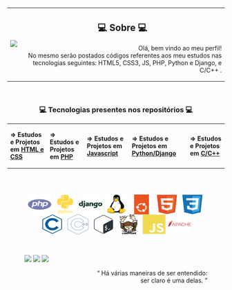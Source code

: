 <head>
<meta charset="UTF-8">
</head>
<body class="corpo-readme">
    <section class="uno">
        <table>
            <tr>
                <td align='left'>
                    <img src="https://github-readme-stats.vercel.app/api?username=PedroDaCos&show_icons=true&title_color=783c00&text_color=af552e&icon_color=783c00&bg_color=f8efd4&cache_seconds=2300">
                </td>
                <td align='right'>
                    <h1 align="center">💻 Sobre 💻</h1>
            <p>Olá, bem vindo ao meu perfil! <br> No mesmo serão postados códigos referentes aos meu estudos nas <br> tecnologias seguintes: HTML5, CSS3, JS, PHP, Python e Django, e C/C++ .</p>
                </td>
            </tr>
        </table>
    <br>
    <section class="dois">
        <table>
        <tr>
             <h1 align="center"><b>💻 Tecnologias presentes nos repositórios 💻</b></h1>
        <td>
            <p><b>=> Estudos e Projetos em <a href=""> HTML e CSS</a><b></p>
        </td>
         <td>
            <p><b>=> Estudos e Projetos em <a href=""> PHP</a><b></p>
        </td>
         <td>
            <p><b>=> Estudos e Projetos em <a href=""> Javascript</a><b></p>
        </td>
         <td>
             <p><b>=> Estudos e Projetos em <a href=""> Python/Django</a><b></p>
        </td>
         <td>
            <p><b>=> Estudos e Projetos em <a href=""> C/C++</a><b></p>
        </td>
        </tr>
            </table>
    </section>
    <br>
    <section class="tres">
        <div class="imagens">
                <figure>
            <h2 align="center">
                <img align="center" alt="sudoPedro-PHP" height="46" width="54" src="https://raw.githubusercontent.com/devicons/devicon/master/icons/php/php-plain.svg"/>
                <img align="center" alt="sudoPedro-Python" height="46" width="54" src="https://raw.githubusercontent.com/devicons/devicon/master/icons/python/python-plain-wordmark.svg">
                <img align="center" alt="sudoPedro-Django" height="46" width="54" src="https://raw.githubusercontent.com/devicons/devicon/master/icons/django/django-plain-wordmark.svg">
                <img align="center" alt="sudoPedro-linux" height="46" width="54" src="https://raw.githubusercontent.com/devicons/devicon/master/icons/linux/linux-original.svg">
                <img align="center" alt="sudoPedro-Ubuntu" height="46" width="54" src="https://raw.githubusercontent.com/devicons/devicon/master/icons/ubuntu/ubuntu-plain.svg"/>
                <img align="center" alt="sudoPedro-HTML" height="46" width="54" src="https://raw.githubusercontent.com/devicons/devicon/master/icons/html5/html5-original.svg">
                <img align="center" alt="sudoPedro-CSS" height="46" width="54" src="https://raw.githubusercontent.com/devicons/devicon/master/icons/css3/css3-original.svg">
                <img align="center" alt="sudoPedro-C" height="46" width="54" src="https://raw.githubusercontent.com/devicons/devicon/master/icons/c/c-line.svg"/>
                <img align="center" alt="sudoPedro-C++" height="46" width="54" src="https://raw.githubusercontent.com/devicons/devicon/master/icons/cplusplus/cplusplus-line.svg"/>
                <img align="center" alt="sudoPedro-BASH" height="46" width="54" src="https://raw.githubusercontent.com/devicons/devicon/master/icons/bash/bash-plain.svg"/>
                <img align="center" alt="sudoPedro-COMPOSER" height="46" width="54" src="https://raw.githubusercontent.com/devicons/devicon/master/icons/composer/composer-original.svg"/>
                <img align="center" alt="sudoPedro-JS" height="46" width="54" src="https://raw.githubusercontent.com/devicons/devicon/master/icons/javascript/javascript-plain.svg">
                <img align="center" alt="sudoPedro-Apache" height="46" width="54" src="https://raw.githubusercontent.com/devicons/devicon/master/icons/apache/apache-original-wordmark.svg">
            </h2>
            </figure>
        </div>
        <br>
        <footer>
            <figure>
            <a href="tel:21971292477" target="_blank"><img src="https://img.shields.io/badge/WhatsApp-25D366?style=for-the-badge&logo=whatsapp&logoColor=black" target="_blank"></a>
            <a href="mailto:2003arthurdacosta8@gmail.com" target="_blank"><img src="https://img.shields.io/badge/Gmail-D14836?style=for-the-badge&logo=gmail&logoColor=white" target="_blank"></a>
            <a href="https://www.linkedin.com/in/pedro-arthur-5518721a5" target="_blank"><img src="https://img.shields.io/badge/LinkedIn-0077B5?style=for-the-badge&logo=linkedin&logoColor=white" target="_blank"></a>
            <br>
            <p align="right" width="50">
                <q> Há várias maneiras de ser entendido: <br> ser claro é uma delas. </q>
            </p>
            <br>
        </figure>
        </footer>
    </section>
</body>
